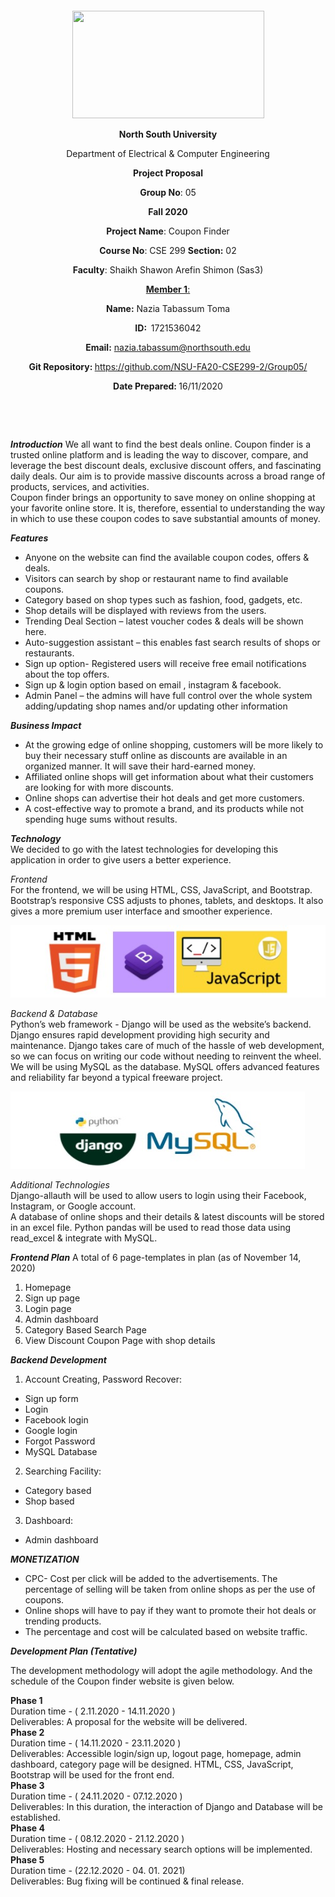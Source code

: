 <p style="text-align: center;">&nbsp;</p>
<p style="text-align: center;">&nbsp;</p>
<p align="center"><strong><img src="https://media.dhakatribune.com/uploads/2016/11/nsulogo.jpg" alt="" width="307" height="172" /></strong></p>
<p align="center"><strong>North South University</strong></p>
<p align="center">Department of Electrical &amp; Computer Engineering</p>
<p align="center"><strong>Project Proposal</strong></p>
<p align="center"><strong>Group No</strong>: 05</p>
<p align="center"><strong>Fall 2020</strong></p>
<p align="center"><strong>Project Name</strong>: Coupon Finder</p>
<p align="center"><strong>Course No</strong>: CSE 299 <strong>Section</strong><strong>:</strong> 02</p>
<p align="center"><strong>Faculty</strong>: Shaikh Shawon Arefin Shimon (Sas3)</p>
<p align="center"><strong><u>Member 1</u></strong><u>:</u></p>
<p align="center"><strong>Name</strong><strong>:</strong> Nazia Tabassum Toma</p>
<p align="center"><strong>ID</strong><strong>:&nbsp; </strong>1721536042</p>
<p align="center"><strong>Email</strong><strong>:</strong> <a href="mailto:nazia.tabassum@northsouth.edu">nazia.tabassum@northsouth.edu</a></p>
<p align="center"><strong>Git Repository</strong><strong>: </strong><a href="https://github.com/NSU-FA20-CSE299-2/Group05">https://github.com/NSU-FA20-CSE299-2/Group05/</a></p>
<p align="center"><strong>Date Prepared</strong><strong>: </strong>16/11/2020</p>
<p><strong>&nbsp;</strong></p>
<p><strong>&nbsp;</strong></p>

***Introduction***
We all want to find the best deals online. Coupon finder is a trusted online platform and is leading the way to discover, compare, and leverage the best discount deals, exclusive discount offers, and fascinating daily deals. Our aim is to provide massive discounts across a broad range of products, services, and activities.\
Coupon finder brings an opportunity to save money on online shopping at your favorite online store. It is, therefore, essential to understanding the way in which to use these coupon codes to save substantial amounts of money.

***Features***
- Anyone on the website can find the available coupon codes, offers & deals.
- Visitors can search by shop or restaurant name to find available coupons.
- Category based on shop types such as fashion, food, gadgets, etc.
- Shop details will be displayed with reviews from the users. 
- Trending Deal Section – latest voucher codes & deals will be shown here.
- Auto-suggestion assistant – this enables fast search results of shops or restaurants.
- Sign up option- Registered users will receive free email notifications about the top offers.
- Sign up & login option based on email , instagram & facebook. 
- Admin Panel – the admins will have full control over the whole system adding/updating shop names and/or updating other information

***Business Impact***
- At the growing edge of online shopping, customers will be more likely to buy their necessary stuff online as discounts are available in an organized manner. It will save their hard-earned money.
- Affiliated online shops will get information about what their customers are looking for with more discounts.
- Online shops can advertise their hot deals and get more customers.
- A cost-effective way to promote a brand, and its products while not spending huge sums without results.

***Technology*** <br/>
We decided to go with the latest technologies for developing this application in order to give users a better experience.

*Frontend* <br/>
For the frontend, we will be using HTML, CSS, JavaScript, and Bootstrap. Bootstrap’s responsive CSS adjusts to phones, tablets, and desktops.  It also gives a more premium user interface and smoother experience.

![alt text](https://raw.githubusercontent.com/NSU-FA20-CSE299-2/Group05/main/Code/Images/frontend%20logo.jpg?token=AKQK2L36P5EJT76ZOZGGWEC7YRXNE)

*Backend & Database* <br/>
Python’s web framework - Django will be used as the website’s backend. Django ensures rapid development providing high security and maintenance. Django takes care of much of the hassle of web development, so we can focus on writing our code without needing to reinvent the wheel. We will be using MySQL as the database. MySQL offers advanced features and reliability far beyond a typical freeware project.

![alt text](https://raw.githubusercontent.com/NSU-FA20-CSE299-2/Group05/main/Code/Images/backend.jpg?token=AKQK2L6X4UWRHJWIQR7AHLK7YRXOS)

*Additional Technologies* <br/>
Django-allauth will be used to allow users to login using their Facebook, Instagram, or Google account. <br/>
A database of online shops and their details & latest discounts will be stored in an excel file. Python pandas will be used to read those data using read_excel & integrate with MySQL.

***Frontend Plan***
A total of 6 page-templates in plan (as of November 14, 2020)
1. Homepage
2. Sign up page
3. Login page
4. Admin dashboard
5. Category Based Search Page
6. View Discount Coupon Page with shop details

***Backend Development***
1. Account Creating, Password Recover:
- Sign up form
- Login
- Facebook login 
- Google login 
- Forgot Password
- MySQL Database

2. Searching Facility:
- Category based
- Shop based
      
3. Dashboard:
- Admin dashboard


***MONETIZATION***

- CPC- Cost per click will be added to the advertisements.
The percentage of selling will be taken from online shops as per the use of coupons.
- Online shops will have to pay if they want to promote their hot deals or trending products.
- The percentage and cost will be calculated based on website traffic.


***Development Plan (Tentative)***

The development methodology will adopt the agile methodology. And the schedule of the Coupon finder website is given below. 

**Phase 1**<br/>
Duration time - ( 2.11.2020 -  14.11.2020 )<br/>
Deliverables: A proposal for the website will be delivered.<br/>
**Phase 2** <br/>
Duration time - ( 14.11.2020 -  23.11.2020 )<br/>
Deliverables: Accessible login/sign up, logout page, homepage, admin dashboard, category page will be designed. HTML, CSS, JavaScript, Bootstrap will be used for the front end. <br/>
**Phase 3**<br/>
Duration time - ( 24.11.2020 -  07.12.2020 ) <br/>
Deliverables:  In this duration, the interaction of Django and Database will be established. <br/>
**Phase 4** <br/>
Duration time - ( 08.12.2020 -  21.12.2020 ) <br/>
Deliverables:  Hosting and necessary search options will be implemented.<br/>
**Phase 5** <br/>
Duration time - (22.12.2020 - 04. 01. 2021) <br/>
Deliverables:  Bug fixing will be continued & final release.<br/>










